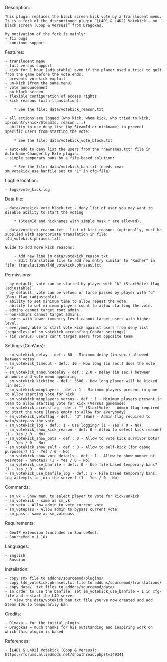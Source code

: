 Description:

    This plugin replaces the black screen kick vote by a translucent menu. 
	It is a fork of the discontinued plugin “[L4D1 & L4D2] Votekick – no black screen (Coop & Versus)” from Dragokas.

    My motivation of the fork is mainly:
    - fix bugs
    - continue support

Features:

    - translucent menu
    - full versus support
    - kick for 1 hour (adjustable) even if the player used a trick to quit from the game before the vote ends.
    - prevents votekick exploit
    - un-kick (from the same menu)
    - vote announcement
    - no black screen
    - flexible configuration of access rights
    - kick reasons (with translation):

        * See the file: data/votekick_reason.txt

    - all actions are logged (who kick, whom kick, who tried to kick, ip/country/nick/SteamId, reason ...)
    - ability to use deny list (by SteamId or nickname) to prevent specific users from starting the vote:

        * See the file: data/votekick_vote_block.txt

    - auto-add to deny list the users from the "newnames.txt" file in Auto-Name-Changer by Exle plugin.
    - simple temporary bans by a file-based solution:

        * See the file: data/votekick_ban.txt (needs cvar sm_votekick_use_banfile set to "1" in cfg-file)

Logfile location:

    - logs/vote_kick.log

Data file:

    - data/votekick_vote_block.txt - deny list of user you may want to disable ability to start the voting

        * (SteamId and nicknames with simple mask * are allowed).

    - data/votekick_reason.txt - list of kick reasons (optionally, must be supplied with appropriate translation in file: l4d_votekick.phrases.txt).

    Guide to add more kick reasons:

        - Add new line in data/votekick_reason.txt
        - Edit translation file to add new entry similar to "Rusher" in file: translations/l4d_votekick.phrases.txt

Permissions:

    - by default, vote can be started by player with "k" (StartVote) flag (adjustable).
    - by default, vote can be vetoed or force passed by player with "d" (Ban) flag (adjustable).
    - ability to set minimum time to allow repeat the vote.
    - ability to set minimum players count to allow starting the vote.
    - admins cannot target root admin.
    - non-admins cannot target admins.
    - users with lower immunity level cannot target users with higher level.
    - everybody able to start vote kick against users from deny list (regardless of sm_votekick_accessflag ConVar settings).
    - (in versus) users can't target users from opposite team

Settings (ConVars):

    - sm_votekick_delay - def.: 60 - Minimum delay (in sec.) allowed between votes
    - sm_votekick_timeout - def.: 10 - How long (in sec.) does the vote last
    - sm_votekick_announcedelay - def.: 2.0 - Delay (in sec.) between announce and vote menu appearing
    - sm_votekick_kicktime - def.: 3600 - How long player will be kicked (in sec.)
    - sm_votekick_minplayers - def.: 1 - Minimum players present in game to allow starting vote for kick
    - sm_votekick_minplayers_versus - def.: 1 - Minimum players present in team to allow starting vote for kick (Versus gamemode)
    - sm_votekick_accessflag - def.: "" (StartVote) - Admin flag required to start the vote (leave empty to allow for everybody)
    - sm_votekick_vetoflag - def.: "d" (Ban) - Admin flag required to veto/votepass the vote
    - sm_votekick_log - def.: 1 - Use logging? (1 - Yes / 0 - No)
    - sm_votekick_show_kick_reason - def: 0 - Allow to select kick reason? (1 - Yes / 0 - No)
    - sm_votekick_show_bots - def.: 0 - Allow to vote kick survivor bots? (1 - Yes / 0 - No)
    - sm_votekick_show_self - def.: 0 - Allow to self-kick (for debug purposes)? (1 - Yes / 0 - No)
    - sm_votekick_show_vote_details - def.: 1 - Allow to show number of yesVotes - noVotes? (1 - Yes / 0 - No)
    - sm_votekick_use_banfile - def.: 0 - Use file based temporary bans? (1 - Yes / 0 - No)
    - sm_votekick_use_banfile_log - def.: 1 - File based temporary bans: log attempts to join the server? (1 - Yes / 0 - No)

Commands:

    - sm_vk - Show menu to select player to vote for kick/unkick
    - sm_votekick - same as sm_vk
    - sm_veto - Allow admin to veto current vote
    - sm_votepass - Allow admin to bypass current vote
    - sm_pass - same as sm_votepass

Requirements:

    - GeoIP extension (included in SourceMod).
    - SourceMod v.1.10+

Languages:

    - English
    - Russian

Installation:

    - copy smx file to addons/sourcemod/plugins/
    - copy l4d_votekick.phrases.txt file to addons/sourcemod/translations/
    - copy data/ .txt files to addons/sourcemod/data/
    - In order to use the banfile: set sm_votekick_use_banfile = 1 in cfg-file and restart the L4D-server
	  * view the data/votekick_ban.txt file you've now created and add Steam IDs to temporarily ban

Credits:

    - D1maxa – for the initial plugin
    - Dragokas – much thanks for his outstanding and inspiring work on which this plugin is based
  
References:
    
    - [L4D1 & L4D2] Votekick (Coop & Versus): https://forums.alliedmods.net/showthread.php?t=349341
